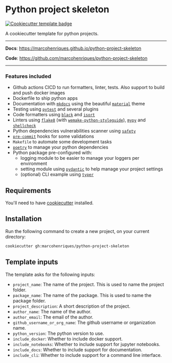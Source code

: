 # Python project skeleton

<a href="https://github.com/cookiecutter/cookiecutter">
  <img src="https://img.shields.io/badge/cookiecutter-template-D4AA00.svg?style=flat&logo=cookiecutter" alt="Cookiecutter template badge">
</a>
<br>

A cookiecutter template for python projects.

---

**Docs**: <a href="https://marcohenriques.github.io/python-project-skeleton" target="_blank">https://marcohenriques.github.io/python-project-skeleton</a>

**Code**: <a href="https://github.com/marcohenriques/python-project-skeleton" target="_blank">https://github.com/marcohenriques/python-project-skeleton</a>

---

### Features included

- Github actions CICD to run formatters, linter, tests. Also support to build and push docker images
- Dockerfile to ship python apps
- Documentation with [`mkdocs`](https://www.mkdocs.org/) using the beautiful [`material`](https://squidfunk.github.io/mkdocs-material/getting-started/) theme
- Testing using [`pytest`](https://docs.pytest.org/en/7.2.x/) and several plugins
- Code formatters using [`black`](https://black.readthedocs.io/en/stable/) and [`isort`](https://pycqa.github.io/isort/)
- Linters using [`flake8`](https://flake8.pycqa.org/en/latest/) (with [`wemake-python-styleguide`](https://wemake-python-styleguide.readthedocs.io/en/latest/)), [`mypy`](http://mypy-lang.org/) and [`shellcheck`](https://github.com/shellcheck-py/shellcheck-py)
- Python dependencies vulnerabilities scanner using [`safety`](https://github.com/pyupio/safety)
- [`pre-commit`](https://pre-commit.com/) hooks for some validations
- `Makefile` to automate some development tasks
- [`poetry`](https://python-poetry.org/) to manage your python dependencies
- Python package pre-configured with:
    - logging module to be easier to manage your loggers per environment
    - setting module using [`pydantic`](https://pydantic-docs.helpmanual.io/) to help manage your project settings
    - (optional) CLI example using [`typer`](https://typer.tiangolo.com/)

## Requirements

You'll need to have [cookiecutter](https://cookiecutter.readthedocs.io/en/2.0.2/installation.html) installed.

## Installation

Run the following command to create a new project, on your current directory:

```bash
cookiecutter gh:marcohenriques/python-project-skeleton
```

## Template inputs

The template asks for the following inputs:

- `project_name`: The name of the project. This is used to name the project folder.
- `package_name`: The name of the package. This is used to name the package folder.
- `project_description`: A short description of the project.
- `author_name`: The name of the author.
- `author_email`: The email of the author.
- `github_username_or_org_name`: The github username or organization name.
- `python_version`: The python version to use.
- `include_docker`: Whether to include docker support.
- `include_notebooks`: Whether to include support for jupyter notebooks.
- `include_docs`: Whether to include support for documentation.
- `include_cli`: Whether to include support for a command line interface.
